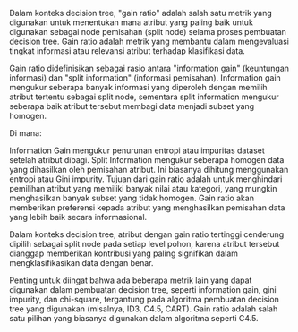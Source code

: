 Dalam konteks decision tree, "gain ratio" adalah salah satu metrik yang digunakan untuk menentukan mana atribut yang paling baik untuk digunakan sebagai node pemisahan (split node) selama proses pembuatan decision tree. Gain ratio adalah metrik yang membantu dalam mengevaluasi tingkat informasi atau relevansi atribut terhadap klasifikasi data.

Gain ratio didefinisikan sebagai rasio antara "information gain" (keuntungan informasi) dan "split information" (informasi pemisahan). Information gain mengukur seberapa banyak informasi yang diperoleh dengan memilih atribut tertentu sebagai split node, sementara split information mengukur seberapa baik atribut tersebut membagi data menjadi subset yang homogen.


Di mana:

Information Gain mengukur penurunan entropi atau impuritas dataset setelah atribut dibagi.
Split Information mengukur seberapa homogen data yang dihasilkan oleh pemisahan atribut. Ini biasanya dihitung menggunakan entropi atau Gini impurity.
Tujuan dari gain ratio adalah untuk menghindari pemilihan atribut yang memiliki banyak nilai atau kategori, yang mungkin menghasilkan banyak subset yang tidak homogen. Gain ratio akan memberikan preferensi kepada atribut yang menghasilkan pemisahan data yang lebih baik secara informasional.

Dalam konteks decision tree, atribut dengan gain ratio tertinggi cenderung dipilih sebagai split node pada setiap level pohon, karena atribut tersebut dianggap memberikan kontribusi yang paling signifikan dalam mengklasifikasikan data dengan benar.

Penting untuk diingat bahwa ada beberapa metrik lain yang dapat digunakan dalam pembuatan decision tree, seperti information gain, gini impurity, dan chi-square, tergantung pada algoritma pembuatan decision tree yang digunakan (misalnya, ID3, C4.5, CART). Gain ratio adalah salah satu pilihan yang biasanya digunakan dalam algoritma seperti C4.5.